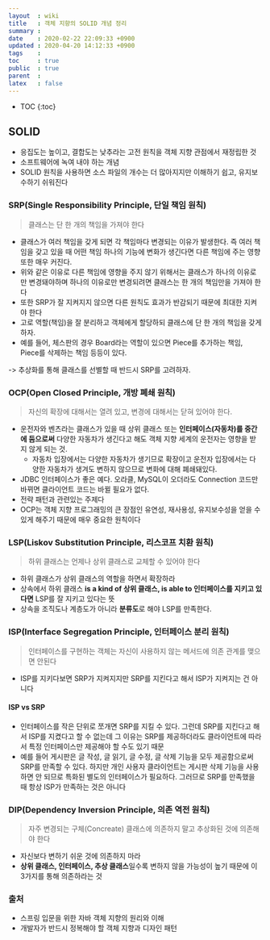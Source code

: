 ```yaml
---
layout  : wiki
title   : 객체 지향의 SOLID 개념 정리
summary : 
date    : 2020-02-22 22:09:33 +0900
updated : 2020-04-20 14:12:33 +0900
tags    : 
toc     : true
public  : true
parent  : 
latex   : false
---
```

* TOC
{:toc}

## SOLID

- 응집도는 높이고, 결합도는 낮추라는 고전 원칙을 객체 지향 관점에서 재정립한 것
- 소프트웨어에 녹여 내야 하는 개념
- SOLID 원칙을 사용하면 소스 파일의 개수는 더 많아지지만 이해하기 쉽고, 유지보수하기 쉬워진다

### SRP(Single Responsibility Principle, 단일 책임 원칙)

> 클래스는 단 한 개의 책임을 가져야 한다

- 클래스가 여러 책임을 갖게 되면 각 책임마다 변경되는 이유가 발생한다. 즉 여러 책임을 갖고 있을 때 어떤 책임 하나의 기능에 변화가 생긴다면 다른 책임에 주는 영향또한 매우 커진다. 
- 위와 같은 이유로 다른 책임에 영향을 주지 않기 위해서는 클래스가 하나의 이유로만 변경돼야하며 하나의 이유로만 변경되려면 클래스는 한 개의 책임만을 가져야 한다
- 또한 SRP가 잘 지켜지지 않으면 다른 원칙도 효과가 반감되기 때문에 최대한 지켜야 한다
- 고로 역할(책임)을 잘 분리하고 객체에게 할당하되 클래스에 단 한 개의 책임을 갖게 하자.
- 예를 들어, 체스판의 경우 Board라는 역할이 있으면 Piece를 추가하는 책임, Piece를 삭제하는 책임 등등이 있다.

-> 추상화를 통해 클래스를 선별할 때 반드시 SRP를 고려하자.

### OCP(Open Closed Principle, 개방 폐쇄 원칙)

> 자신의 확장에 대해서는 열려 있고, 변경에 대해서는 닫혀 있어야 한다.

- 운전자와 벤츠라는 클래스가 있을 때 상위 클래스 또는 **인터페이스(자동차)를 중간에 둠으로써** 다양한 자동차가 생긴다고 해도 객체 지향 세계의 운전자는 영향을 받지 않게 되는 것.
    - 자동차 입장에서는 다양한 자동차가 생기므로 확장이고 운전자 입장에서는 다양한 자동차가 생겨도 변하지 않으므로 변화에 대해 폐쇄돼있다.
- JDBC 인터페이스가 좋은 예다. 오라클, MySQL이 오더라도 Connection 코드만 바뀌면 클라이언트 코드는 바뀔 필요가 없다.
- 전략 패턴과 관련있는 주제다
- OCP는 객체 지향 프로그래밍의 큰 장점인 유연성, 재사용성, 유지보수성을 얻을 수 있게 해주기 때문에 매우 중요한 원칙이다

### LSP(Liskov Substitution Principle, 리스코프 치환 원칙)

> 하위 클래스는 언제나 상위 클래스로 교체할 수 있어야 한다

- 하위 클래스가 상위 클래스의 역할을 하면서 확장하라
- 상속에서 하위 클래스 **is a kind of 상위 클래스, is able to 인터페이스를 지키고 있다면** LSP를 잘 지키고 있다는 뜻
- 상속을 조직도나 계층도가 아니라 **분류도**로 해야 LSP를 만족한다.

### ISP(Interface Segregation Principle, 인터페이스 분리 원칙)

> 인터페이스를 구현하는 객체는 자신이 사용하지 않는 메서드에 의존 관계를 맺으면 안된다

- ISP를 지키다보면 SRP가 지켜지지만 SRP를 지킨다고 해서 ISP가 지켜지는 건 아니다

#### ISP vs SRP

- 인터페이스를 작은 단위로 쪼개면 SRP를 지킬 수 있다. 그런데 SRP를 지킨다고 해서 ISP를 지켰다고 할 수 없는데 그 이유는 SRP를 제공하더라도 클라이언트에 따라서 특정 인터페이스만 제공해야 할 수도 있기 때문
- 예를 들어 게시판은 글 작성, 글 읽기, 글 수정, 글 삭제 기능을 모두 제공함으로써 SRP를 만족할 수 있다. 하지만 개인 사용자 클라이언트는 게시판 삭제 기능을 사용하면 안 되므로 특화된 별도의 인터페이스가 필요하다. 그러므로 SRP를 만족했을 때 항상 ISP가 만족하는 것은 아니다

### DIP(Dependency Inversion Principle, 의존 역전 원칙)

> 자주 변경되는 구체(Concreate) 클래스에 의존하지 말고 추상화된 것에 의존해야 한다

- 자신보다 변하기 쉬운 것에 의존하지 마라
- **상위 클래스, 인터페이스, 추상 클래스**일수록 변하지 않을 가능성이 높기 때문에 이 3가지를 통해 의존하라는 것

### 출처

- 스프링 입문을 위한 자바 객체 지향의 원리와 이해
- 개발자가 반드시 정복해야 할 객체 지향과 디자인 패턴


